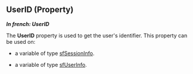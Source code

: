 
## UserID (Property)

***In french: UserID***
	



<a name="XUse"></a>
<a name="Use"></a>
<a name="description"></a>
The **UserID** property is used to get the user's identifier. This property can be used on:

- a variable of type [sfSessionInfo](../WDLang5/1000018416.md).

- a variable of type [sfUserInfo](../WDLang5/1000018423.md).



<a name="XSYNTAX"></a>


<a name="NOTE0"></a>

